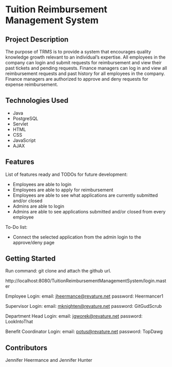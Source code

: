 <h1>Tuition Reimbursement Management System</h1>

<h2>Project Description</h2>
<p>The purpose of TRMS is to provide a system that encourages quality knowledge growth relevant to an individual’s expertise. All employees in the company can login      and submit requests for reimbursement and view their past tickets and pending requests. Finance managers can log in and view all reimbursement requests and past  history for all employees in the company. Finance managers are authorized to approve and deny requests for expense reimbursement.</p>

<h2>Technologies Used</h2>
<ul>
  <li>Java</li>
  <li>PostgreSQL</li>
  <li>Servlet</li>
  <li>HTML</li>
  <li>CSS</li>
  <li>JavaScript</li>
  <li>AJAX</li>
</ul>

<h2>Features</h2>
<p>List of features ready and TODOs for future development:</p>
<ul>
  <li>Employees are able to login</li>
  <li>Employees are able to apply for reimbursement</li>
  <li>Employees are able to see what applications are currently submitted and/or closed</li>
  <li>Admins are able to login</li>
  <li>Admins are able to see applications submitted and/or closed from every employee</li>
</ul>

<p>To-Do list:</p>
<ul>
  <li>Connect the selected application from the admin login to the approve/deny page</li>
</ul>

<h2>Getting Started</h2>
<p>Run command: git clone and attach the github url.
  
http://localhost:8080/TuitionReimbursementManagementSystem/login.master

Employee Login: email: jheermance@revature.net password: Heermancer1

Supervisor Login: email: mknighten@revature.net password: GitGudScrub

Department Head Login: email: jgworek@revature.net password: LookIntoThat

Benefit Coordinator Login: email: potus@revature.net password: TopDawg</p>

<h2>Contributors</h2>
<p>Jennifer Heermance and Jennifer Hunter</p>
